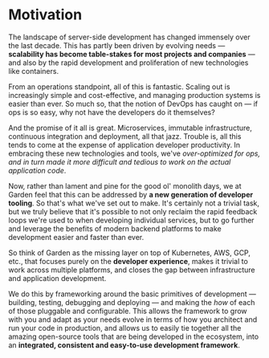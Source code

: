 # Motivation

The landscape of server-side development has changed immensely over the last decade.
This has partly been driven by evolving needs — **scalability has become table-stakes for most 
projects and companies** — and also by the rapid development and proliferation of new technologies
like containers.

From an operations standpoint, all of this is fantastic. Scaling out is increasingly simple 
and cost-effective, and managing production systems is easier than ever. So much so, that the
notion of DevOps has caught on — if ops is so easy, why not have the developers do it
themselves?

And the promise of it all is great. Microservices, immutable infrastructure, continuous 
integration and deployment, all that jazz. Trouble is, all this tends to come at the expense 
of application developer productivity. In embracing these new technologies and tools, we've 
_over-optimized for ops, and in turn made it more difficult and tedious to work on the actual
application code_.

Now, rather than lament and pine for the good ol' monolith days, we at Garden feel that this can
be addressed by **a new generation of developer tooling**. So that's what we've set out to make.
It's certainly not a trivial task, but we truly believe that it's possible to not only reclaim the 
rapid feedback loops we're used to when developing individual services, but to go further and
leverage the benefits of modern backend platforms to make development easier and faster than ever.

So think of Garden as the missing layer on top of Kubernetes, AWS, GCP, etc., that focuses purely
on the **developer experience**, makes it trivial to work across multiple platforms, and closes the
gap between infrastructure and application development.

We do this by frameworking around the basic primitives of development — building, testing, 
debugging and deploying — and making the _how_ of each of those pluggable and configurable.
This allows the framework to grow with you and adapt as your needs evolve in terms of how you
architect and run your code in production, and allows us to easily tie together all the amazing
open-source tools that are being developed in the ecosystem, into an **integrated, consistent 
and easy-to-use development framework**.
